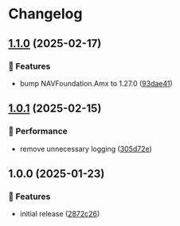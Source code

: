# Changelog

## [1.1.0](https://github.com/Norgate-AV/NAVDatabase.Amx.EnovaDGX/compare/v1.0.1...v1.1.0) (2025-02-17)

### 🌟 Features

- bump NAVFoundation.Amx to 1.27.0 ([93dae41](https://github.com/Norgate-AV/NAVDatabase.Amx.EnovaDGX/commit/93dae4104e1a9e5660cfc3a5164831fe1b8c77a6))

## [1.0.1](https://github.com/Norgate-AV/NAVDatabase.Amx.EnovaDGX/compare/v1.0.0...v1.0.1) (2025-02-15)

### 🚀 Performance

- remove unnecessary logging ([305d72e](https://github.com/Norgate-AV/NAVDatabase.Amx.EnovaDGX/commit/305d72e1d5f91a25e04d378e31025138ac0f2ce3))

## 1.0.0 (2025-01-23)

### 🌟 Features

- initial release ([2872c26](https://github.com/Norgate-AV/NAVDatabase.Amx.EnovaDGX/commit/2872c26aac3557c548d58dec8fe9f61768ff1660))

